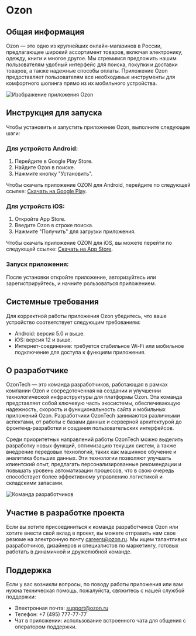 # Ozon

## Общая информация
Ozon — это одно из крупнейших онлайн-магазинов в России, предлагающее широкий ассортимент товаров, включая электронику, одежду, книги и многое другое. Мы стремимся предложить нашим пользователям удобный интерфейс для поиска, покупки и доставки товаров, а также надежные способы оплаты. Приложение Ozon предоставляет пользователям все необходимые инструменты для комфортного шопинга прямо из их мобильного устройства.

![Изображение приложения Ozon](https://popsters.ru/blog/content/all/ozon-card.png)

## Инструкция для запуска
Чтобы установить и запустить приложение Ozon, выполните следующие шаги:

### Для устройств Android:
1. Перейдите в Google Play Store.
2. Найдите Ozon в поиске.
3. Нажмите кнопку "Установить".

Чтобы скачать приложение OZON для Android, перейдите по следующей ссылке: [Скачать на Google Play](https://play.google.com/store/apps/details?id=ru.ozon.app.android.).

### Для устройств iOS:
1. Откройте App Store.
2. Введите Ozon в строке поиска.
3. Нажмите "Получить" для загрузки приложения.

Чтобы скачать приложение OZON для iOS, вы можете перейти по следующей ссылке: [Скачать на App Store](https://apps.apple.com/ru/app/ozon-%D1%82%D0%BE%D0%B2%D0%B0%D1%80%D1%8B-%D0%BE%D0%B4%D0%B5%D0%B6%D0%B4%D0%B0-%D0%B1%D0%B8%D0%BB%D0%B5%D1%82%D1%8B/id407804998).

### Запуск приложения:
После установки откройте приложение, авторизуйтесь или зарегистрируйтесь, и начните рользоваться приложением.

## Системные требования
Для корректной работы приложения Ozon убедитесь, что ваше устройство соответствует следующим требованиям:
- Android: версия 5.0 и выше.
- iOS: версия 12 и выше.
- Интернет-соединение: требуется стабильное Wi-Fi или мобильное подключение для доступа к функциям приложения.

## О разработчике
OzonTech — это команда разработчиков, работающая в рамках компании Ozon и сосредоточенная на создании и улучшении технологической инфраструктуры для платформы Ozon. Эта команда представляет собой ключевую часть экосистемы, обеспечивающую надежность, скорость и функциональность сайта и мобильных приложений Ozon. Разработчики OzonTech занимаются различными аспектами, от работы с базами данных и серверной архитектурой до фронтенд-разработки и создания пользовательских интерфейсов.

Среди приоритетных направлений работы OzonTech можно выделить разработку новых функций, оптимизацию текущих систем, а также внедрение передовых технологий, таких как машинное обучение и аналитика больших данных. Эти технологии позволяют улучшать клиентский опыт, предлагать персонализированные рекомендации и повышать уровень автоматизации процессов, что в свою очередь способствует более эффективному управлению логистикой и складскими запасами.

![Команда разработчиков](https://files.speakerdeck.com/presentations/7bfa7c3e6e764ae280d5840e14f9a1cf/slide_0.jpg)

## Участие в разработке проекта
Если вы хотите присоединиться к команде разработчиков Ozon или хотите внести свой вклад в проект, вы можете отправить нам свое резюме на электронную почту [careers@ozon.ru](mailto:careers@ozon.ru). Мы ищем талантливых разработчиков, дизайнеров и специалистов по маркетингу, готовых работать в динамичной и дружелюбной команде.

## Поддержка
Если у вас возникли вопросы, по поводу работы приложения или вам нужна техническая помощь, пожалуйста, свяжитесь с нашей службой поддержки:
- Электронная почта: [support@ozon.ru](mailto:support@ozon.ru)
- Телефон: +7 (495) 777-77-77
- Чат в приложении: использование встроенного чата для общения с оператором поддержки.
